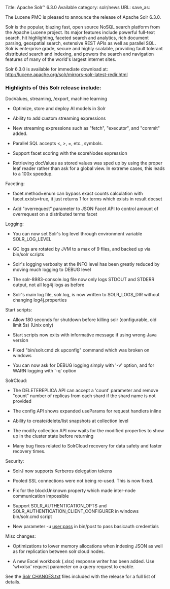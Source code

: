 Title: Apache Solr™ 6.3.0 Available
category: solr/news
URL: 
save_as: 

The Lucene PMC is pleased to announce the release of Apache Solr 6.3.0.

Solr is the popular, blazing fast, open source NoSQL search platform
from the Apache Lucene project. Its major features include powerful
full-text search, hit highlighting, faceted search and analytics,
rich document parsing, geospatial search, extensive REST APIs as well
as parallel SQL. Solr is enterprise grade, secure and highly scalable,
providing fault tolerant distributed search and indexing, and powers
the search and navigation features of many of the world's largest
internet sites.

Solr 6.3.0 is available for immediate download at:
<http://lucene.apache.org/solr/mirrors-solr-latest-redir.html>

### Highlights of this Solr release include:

DocValues, streaming, /export, machine learning

  * Optimize, store and deploy AI models in Solr

  * Ability to add custom streaming expressions

  * New streaming expressions such as "fetch", "executor", and "commit" added.

  * Parallel SQL accepts <, >, =, etc., symbols.

  * Support facet scoring with the scoreNodes expression

  * Retrieving docValues as stored values was sped up by using the proper leaf reader rather than ask for a global view.  In extreme cases, this leads to a 100x speedup.

Faceting:

  * facet.method=enum can bypass exact counts calculation with facet.exists=true, it just returns 1 for terms which exists in result docset

  * Add "overrequest" parameter to JSON Facet API to control amount of overrequest  on a distributed terms facet

Logging:

  * You can now set Solr's log level through environment variable SOLR_LOG_LEVEL

  * GC logs are rotated by JVM to a max of 9 files, and backed up via bin/solr scripts

  * Solr's logging verbosity at the INFO level has been greatly reduced by moving much logging to DEBUG level

  * The solr-8983-console.log file now only logs STDOUT and STDERR output, not all log4j logs as before

  * Solr's main log file, solr.log, is now written to SOLR_LOGS_DIR without changing log4j.properties

Start scripts:

  * Allow 180 seconds for shutdown before killing solr (configurable, old limit 5s) (Unix only)

  * Start scripts now exits with informative message if using wrong Java version

  * Fixed "bin/solr.cmd zk upconfig" command which was broken on windows

  * You can now ask for DEBUG logging simply with '-v' option, and for WARN logging with '-q' option

SolrCloud:

  * The DELETEREPLICA API can accept a 'count' parameter and remove "count" number of replicas from each shard if the shard name is not provided

  * The config API shows expanded useParams for request handlers inline

  * Ability to create/delete/list snapshots at collection level

  * The modify collection API now waits for the modified properties to show up in the cluster state before returning

  * Many bug fixes related to SolrCloud recovery for data safety and faster recovery times.

Security:

  * SolrJ now supports Kerberos delegation tokens

  * Pooled SSL connections were not being re-used. This is now fixed.

  * Fix for the blockUnknown property which made inter-node communication impossible

  * Support SOLR_AUTHENTICATION_OPTS and SOLR_AUTHENTICATION_CLIENT_CONFIGURER in windows bin/solr.cmd script

  * New parameter -u <user:pass> in bin/post to pass basicauth credentials

Misc changes:

  * Optimizations to lower memory allocations when indexing JSON as well as for replication between solr cloud nodes.

  * A new Excel workbook (.xlsx) response writer has been added. Use 'wt=xlsx' request parameter on a query request to enable.

See the [Solr CHANGES.txt](/solr/6_3_0/changes/Changes.html) files included
with the release for a full list of details.

